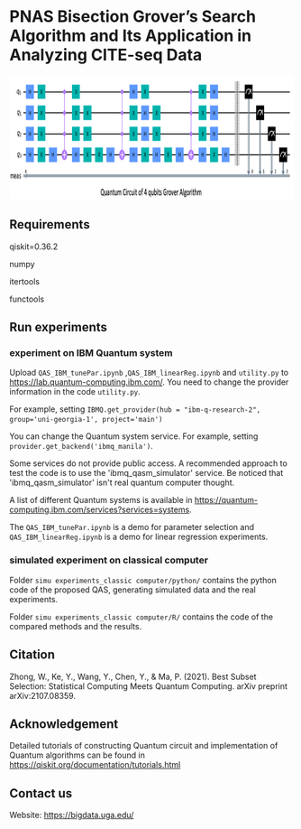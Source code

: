 # PNAS Bisection Grover’s Search Algorithm  and Its Application in Analyzing CITE-seq Data

<img src="circuit_example.png" width="1080" height="220" />

## Requirements
qiskit=0.36.2

numpy

itertools

functools

## Run experiments

### experiment on IBM Quantum system

Upload `QAS_IBM_tunePar.ipynb` ,`QAS_IBM_linearReg.ipynb` and `utility.py` to https://lab.quantum-computing.ibm.com/. You need to change the provider information in the code `utility.py`.

For example, setting `IBMQ.get_provider(hub = "ibm-q-research-2", group='uni-georgia-1', project='main')`

You can change the Quantum system service. For example, setting `provider.get_backend('ibmq_manila')`.

Some services do not provide public access. A recommended approach to test the code is to use the 'ibmq_qasm_simulator' service. Be noticed that 'ibmq_qasm_simulator' isn't real quantum computer thought.

A list of different Quantum systems is available in https://quantum-computing.ibm.com/services?services=systems.

The `QAS_IBM_tunePar.ipynb` is a demo for parameter selection and `QAS_IBM_linearReg.ipynb` is a demo for linear regression experiments.

### simulated experiment on classical computer

Folder `simu experiments_classic computer/python/` contains the python code of the proposed QAS, generating simulated data and the real experiments.

Folder `simu experiments_classic computer/R/` contains the code of the compared methods and the results.


## Citation 

Zhong, W., Ke, Y., Wang, Y., Chen, Y., & Ma, P. (2021). Best Subset Selection: Statistical Computing Meets Quantum Computing. arXiv preprint arXiv:2107.08359.

## Acknowledgement

Detailed tutorials of constructing Quantum circuit and implementation of Quantum algorithms can be found in https://qiskit.org/documentation/tutorials.html

## Contact us

Website: https://bigdata.uga.edu/

